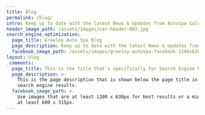 ```yaml
---
title: Blog
permalink: /blog/
intro: Keep up to date with the latest News & Updates from AutoSpa Colorado.
header_image_path: /assets/images/car-header-002.jpg
search_engine_optimization:
  page_title: Greeley Auto Spa Blog
  page_description: Keep up to date with the latest News & Updates from AutoSpa Colorado.
  facebook_image_path: /assets/images/greeley-autospa-facebook-1200x630.png
layout: blog
_comments:
  page_title: This is the title that's specifically for Search Engine Optimization.
  page_description: >-
    This is the page description that is shown below the page title in the
    search engine results.
  facebook_image_path: >-
    Use images that are at least 1200 x 630px for best results or a minimum of
    at least 600 x 315px.
---
```


